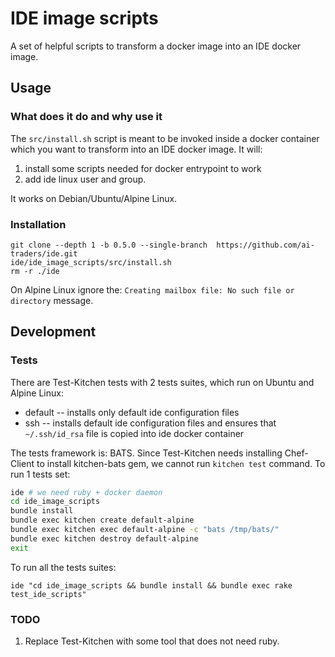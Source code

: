 # IDE image scripts

A set of helpful scripts to transform a docker image into an IDE docker image.

## Usage

### What does it do and why use it
The `src/install.sh` script is meant to be invoked inside a docker container
 which you want to transform into an IDE docker image. It will:
  1. install some scripts needed for docker entrypoint to work
  2. add ide linux user and group.

It works on Debian/Ubuntu/Alpine Linux.

### Installation
```
git clone --depth 1 -b 0.5.0 --single-branch  https://github.com/ai-traders/ide.git
ide/ide_image_scripts/src/install.sh
rm -r ./ide
```
On Alpine Linux ignore the: `Creating mailbox file: No such file or directory`
 message.

## Development
### Tests

There are Test-Kitchen tests with 2 tests suites, which run on Ubuntu and Alpine Linux:
 * default -- installs only default ide configuration files
 * ssh -- installs default ide configuration files and ensures that `~/.ssh/id_rsa`
 file is copied into ide docker container

The tests framework is: BATS. Since Test-Kitchen needs installing Chef-Client
 to install kitchen-bats gem, we cannot run `kitchen test` command. To run 1 tests set:
```bash
ide # we need ruby + docker daemon
cd ide_image_scripts
bundle install
bundle exec kitchen create default-alpine
bundle exec kitchen exec default-alpine -c "bats /tmp/bats/"
bundle exec kitchen destroy default-alpine
exit
```
To run all the tests suites:
```
ide "cd ide_image_scripts && bundle install && bundle exec rake test_ide_scripts"
```

### TODO
1. Replace Test-Kitchen with some tool that does not need ruby.
